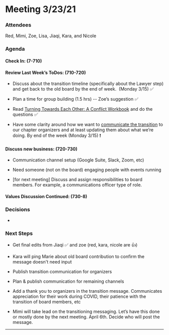 # Meeting 3/23/21

### Attendees

Red, Mimi, Zoe, Lisa, Jiaqi, Kara, and Nicole

### Agenda

#### Check In: (7-710)

#### Review Last Week’s ToDos: (710-720)

-   Discuss about the transition timeline (specifically about the Lawyer step) and get back to the old board by the end of week.  (Monday 3/15) ✅
 
-   Plan a time for group building (1.5 hrs) -- Zoe’s suggestion ✅
    
-   Read [Turning Towards Each Other: A Conflict Workbook](https://96cd8e90-7f87-4399-af6b-c7156e91189a.filesusr.com/ugd/05f4b7_cec53ab03dcd4f32b1fecaf66ede2d80.pdf) and do the questions ✅
    
-   Have some clarity around how we want to [communicate the transition](https://docs.google.com/document/d/1Jip33Czn2sb-XkkI5zasDokU51QCf9gAvL2LBJunqIw/edit?usp=sharing) to our chapter organizers and at least updating them about what we’re doing. By end of the week (Monday 3/15) ❗️
    

#### Discuss new business: (720-730)

-   Communication channel setup (Google Suite, Slack, Zoom, etc)
    
-   Need someone (not on the board) engaging people with events running
    
-   [for next meeting] Discuss and assign responsibilities to board members. For example, a communications officer type of role.
    

#### Values Discussion Continued: (730-8)

### Decisions

-     
    

### Next Steps

-   Get final edits from Jiaqi ✅ and zoe (red, kara, nicole are :thumbsup:)
    
-   Kara will ping Marie about old board contribution to confirm the message doesn't need input
    
-   Publish transition communication for organizers
    
-   Plan & publish communication for remaining channels
    
-   Add a thank you to organizers in the transition message. Communicates appreciation for their work during COVID, their patience with the transition of board members, etc
    
-   Mimi will take lead on the transitioning messaging. Let’s have this done or mostly done by the next meeting. April 6th. Decide who will post the message.
    

  

---

  